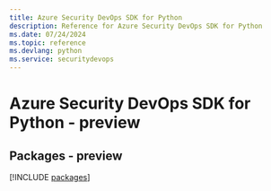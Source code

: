 ```yaml
---
title: Azure Security DevOps SDK for Python
description: Reference for Azure Security DevOps SDK for Python
ms.date: 07/24/2024
ms.topic: reference
ms.devlang: python
ms.service: securitydevops
---
```

# Azure Security DevOps SDK for Python - preview
## Packages - preview
[!INCLUDE [packages](security-devops-index.md)]